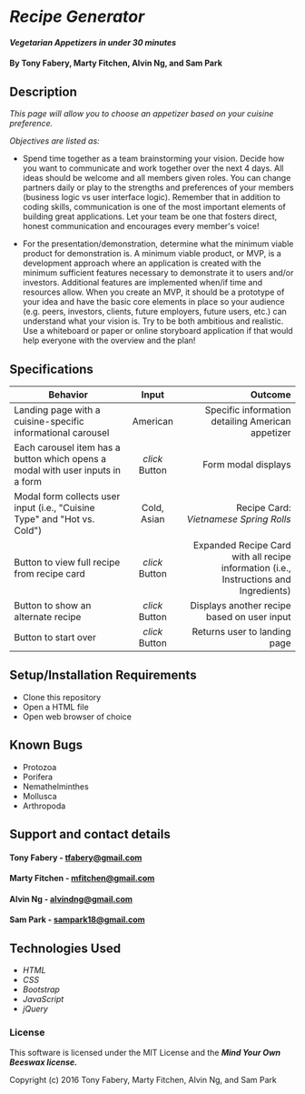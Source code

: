 # _Recipe Generator_

#### _Vegetarian Appetizers in under 30 minutes_

#### By **Tony Fabery**, **Marty Fitchen**, **Alvin Ng**, and **Sam Park**


## Description

_This page will allow you to choose an appetizer based on your cuisine preference._

_Objectives are listed as:_
* Spend time together as a team brainstorming your vision. Decide how you want to communicate and work together over the next 4 days. All ideas should be welcome and all members given roles. You can change partners daily or play to the strengths and preferences of your members (business logic vs user interface logic). Remember that in addition to coding skills, communication is one of the most important elements of building great applications. Let your team be one that fosters direct, honest communication and encourages every member's voice!

* For the presentation/demonstration, determine what the minimum viable product for demonstration is. A minimum viable product, or MVP, is a development approach where an application is created with the minimum sufficient features necessary to demonstrate it to users and/or investors. Additional features are implemented when/if time and resources allow. When you create an MVP, it should be a prototype of your idea and have the basic core elements in place so your audience (e.g. peers, investors, clients, future employers, future users, etc.) can understand what your vision is. Try to be both ambitious and realistic. Use a whiteboard or paper or online storyboard application if that would help everyone with the overview and the plan!



## Specifications
| Behavior        | Input           | Outcome  |
| ------------- |:-------------:| -----:|
| Landing page with a cuisine-specific informational carousel | American | Specific information detailing American appetizer |
| Each carousel item has a button which opens a modal with user inputs in a form | *click* Button | Form modal displays |
| Modal form collects user input (i.e., "Cuisine Type" and "Hot vs. Cold") | Cold, Asian | Recipe Card: *Vietnamese Spring Rolls*|
| Button to view full recipe from recipe card | *click* Button | Expanded Recipe Card with all recipe information (i.e., Instructions and Ingredients) |
| Button to show an alternate recipe | *click* Button | Displays another recipe based on user input |
| Button to start over | *click* Button | Returns user to landing page |


## Setup/Installation Requirements

* Clone this repository
* Open a HTML file
* Open web browser of choice

## Known Bugs
* Protozoa
* Porifera
* Nemathelminthes
* Mollusca
* Arthropoda


## Support and contact details

####  Tony Fabery - [tfabery@gmail.com](tfabery@gmail.com!)

####  Marty Fitchen - [mfitchen@gmail.com](mfitchen@gmail.com!)

####  Alvin Ng - [alvindng@gmail.com](alvindng@gmail.com!)

####  Sam Park - [sampark18@gmail.com](sampark18@gmail.com!)

## Technologies Used

* _HTML_
* _CSS_
* _Bootstrap_
* _JavaScript_
* _jQuery_

### License

This software is licensed under the MIT License and the **_Mind Your Own Beeswax license._**

Copyright (c) 2016 Tony Fabery, Marty Fitchen, Alvin Ng, and Sam Park
